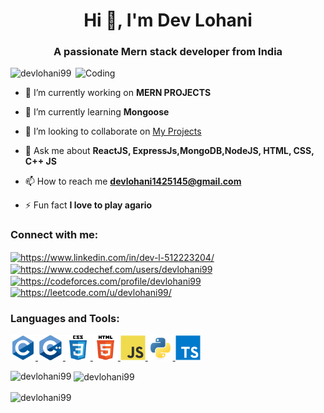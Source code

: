 <h1 align="center">Hi 👋, I'm Dev Lohani</h1>
<h3 align="center">A passionate Mern stack developer from India</h3>
<img align="right" alt="Coding" width="400" src="https://cdn.dribbble.com/users/1162077/screenshots/3848914/programmer.gif">

<p align="left"> <img src="https://komarev.com/ghpvc/?username=devlohani99&label=Profile%20views&color=0e75b6&style=flat" alt="devlohani99" /> </p>

- 🔭 I’m currently working on **MERN PROJECTS**

- 🌱 I’m currently learning **Mongoose**

- 👯 I’m looking to collaborate on [My Projects](https://github.com/devlohani99/webdev)

- 💬 Ask me about **ReactJS, ExpressJs,MongoDB,NodeJS, HTML, CSS, C++  JS**

- 📫 How to reach me **devlohani1425145@gmail.com**

- ⚡ Fun fact **I love to play agario**

<h3 align="left">Connect with me:</h3>
<p align="left">
<a href="https://www.linkedin.com/in/dev-l-512223204/" target="blank"><img align="center" src="https://raw.githubusercontent.com/rahuldkjain/github-profile-readme-generator/master/src/images/icons/Social/linked-in-alt.svg" alt="https://www.linkedin.com/in/dev-l-512223204/" height="30" width="40" /></a>
<a href="https://www.codechef.com/users/devlohani99" target="blank"><img align="center" src="https://cdn.jsdelivr.net/npm/simple-icons@3.1.0/icons/codechef.svg" alt="https://www.codechef.com/users/devlohani99" height="30" width="40" /></a>
<a href="https://codeforces.com/profile/devlohani99" target="blank"><img align="center" src="https://raw.githubusercontent.com/rahuldkjain/github-profile-readme-generator/master/src/images/icons/Social/codeforces.svg" alt="https://codeforces.com/profile/devlohani99" height="30" width="40" /></a>
<a href="https://leetcode.com/u/devlohani99/" target="blank"><img align="center" src="https://github.com/devlohani99/devlohani99/assets/142163543/f56f690e-45a3-4717-923c-26bc946019eb" alt="https://leetcode.com/u/devlohani99/" height="30" width="40" /></a>
</p>

<h3 align="left">Languages and Tools:</h3>
<p align="left"> <a href="https://www.cprogramming.com/" target="_blank" rel="noreferrer"> <img src="https://raw.githubusercontent.com/devicons/devicon/master/icons/c/c-original.svg" alt="c" width="40" height="40"/> </a> <a href="https://www.w3schools.com/cpp/" target="_blank" rel="noreferrer"> <img src="https://raw.githubusercontent.com/devicons/devicon/master/icons/cplusplus/cplusplus-original.svg" alt="cplusplus" width="40" height="40"/> </a> <a href="https://www.w3schools.com/css/" target="_blank" rel="noreferrer"> <img src="https://raw.githubusercontent.com/devicons/devicon/master/icons/css3/css3-original-wordmark.svg" alt="css3" width="40" height="40"/> </a> <a href="https://www.w3.org/html/" target="_blank" rel="noreferrer"> <img src="https://raw.githubusercontent.com/devicons/devicon/master/icons/html5/html5-original-wordmark.svg" alt="html5" width="40" height="40"/> </a> <a href="https://developer.mozilla.org/en-US/docs/Web/JavaScript" target="_blank" rel="noreferrer"> <img src="https://raw.githubusercontent.com/devicons/devicon/master/icons/javascript/javascript-original.svg" alt="javascript" width="40" height="40"/> </a> <a href="https://www.python.org" target="_blank" rel="noreferrer"> <img src="https://raw.githubusercontent.com/devicons/devicon/master/icons/python/python-original.svg" alt="python" width="40" height="40"/> </a> <a href="https://www.typescriptlang.org/" target="_blank" rel="noreferrer"> <img src="https://raw.githubusercontent.com/devicons/devicon/master/icons/typescript/typescript-original.svg" alt="typescript" width="40" height="40"/> </a> </p>

<p><img align="left" src="https://github-readme-stats.vercel.app/api/top-langs?username=devlohani99&show_icons=true&locale=en&layout=compact" alt="devlohani99" /></p>

<p>&nbsp;<img align="center" src="https://github-readme-stats.vercel.app/api?username=devlohani99&show_icons=true&locale=en" alt="devlohani99" /></p>

<p><img align="center" src="https://github-readme-streak-stats.herokuapp.com/?user=devlohani99&" alt="devlohani99" /></p>
